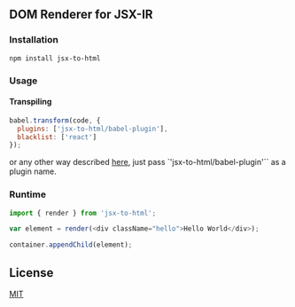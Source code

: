 ## DOM Renderer for JSX-IR

### Installation

```npm install jsx-to-html```

### Usage

#### Transpiling

```js
babel.transform(code, {
  plugins: ['jsx-to-html/babel-plugin'],
  blacklist: ['react']
});
```
or any other way described [here](http://babeljs.io/docs/advanced/plugins/#usage), just pass `'jsx-to-html/babel-plugin'`` as a plugin name.

### Runtime

```javascript
import { render } from 'jsx-to-html';

var element = render(<div className="hello">Hello World</div>);

container.appendChild(element);
```

## License

[MIT](LICENSE.md)